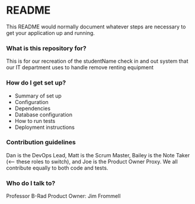 # README #

This README would normally document whatever steps are necessary to get your application up and running.

### What is this repository for? ###

This is for our recreation of the studentName check in and out system that our IT department uses to handle
remove renting equipment

### How do I get set up? ###

* Summary of set up
* Configuration
* Dependencies
* Database configuration
* How to run tests
* Deployment instructions

### Contribution guidelines ###

Dan is the DevOps Lead, Matt is the Scrum Master, Bailey is the Note Taker (<-- these roles to switch),
and Joe is the Product Owner Proxy. We all contribute equally to both code and tests.

### Who do I talk to? ###

Professor B-Rad
Product Owner: Jim Frommell
